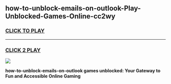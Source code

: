 
## how-to-unblock-emails-on-outlook-Play-Unblocked-Games-Online-cc2wy
<h3>
<a href="https://premium76.site?title=how-to-unblock-emails-on-outlook&ref=25A">CLICK TO PLAY</a></h3>
<hr>

<h3>
<a href="https://premium76.site?title=how-to-unblock-emails-on-outlook&ref=25A">CLICK 2 PLAY</a>
  
</h3>

<a href="https://premium76.site?title=how-to-unblock-emails-on-outlook&ref=25A"><img src="https://clearcache.store/games.png"></a>


**how-to-unblock-emails-on-outlook games unblocked: Your Gateway to Fun and Accessible Online Gaming**
